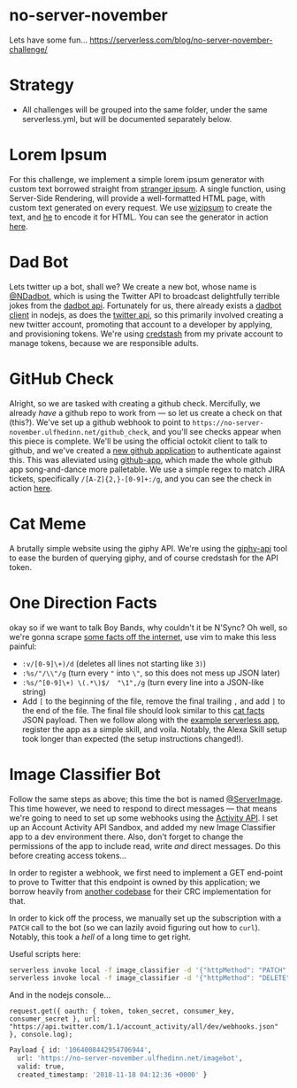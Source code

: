 # no-server-november
Lets have some fun... https://serverless.com/blog/no-server-november-challenge/

# Strategy

* All challenges will be grouped into the same folder, under the same serverless.yml, but will be
  documented separately below.

# Lorem Ipsum

For this challenge, we implement a simple lorem ipsum generator with custom text borrowed straight
from [stranger ipsum].  A single function, using Server-Side Rendering, will provide a
well-formatted HTML page, with custom text generated on every request.  We use [wizipsum] to create
the text, and [he] to encode it for HTML.  You can see the generator in action
[here](https://no-server-november.ulfhedinn.net/lorem_ipsum).

[stranger ipsum]: https://github.com/robertcoopercode/stranger-ipsum/blob/master/src/generator.js
[wizipsum]: https://github.com/wizbii/wizipsum
[he]: https://github.com/mathiasbynens/he

# Dad Bot

Lets twitter up a bot, shall we?  We create a new bot, whose name is [@NDadbot], which is using the
Twitter API to broadcast delightfully terrible jokes from the [dadbot api].  Fortunately for us,
there already exists a [dadbot client] in nodejs, as does the [twitter api], so this primarily
involved creating a new twitter account, promoting that account to a developer by applying, and
provisioning tokens.  We're using [credstash] from my private account to manage tokens, because we
are responsible adults.

[@NDadbot]: https://twitter.com/NDadbot
[credstash]: https://github.com/fugue/credstash
[dadbot api]: https://icanhazdadjoke.com/api
[dadbot client]: https://github.com/jmptr/node-icanhazdadjoke-client
[twitter api]: https://github.com/desmondmorris/node-twitter

# GitHub Check

Alright, so we are tasked with creating a github check.  Mercifully, we already *have* a github repo
to work from — so let us create a check on that (this?).  We've set up a github webhook to point to
`https://no-server-november.ulfhedinn.net/github_check`, and you'll see checks appear when this
piece is complete.  We'll be using the official octokit client to talk to github, and we've created
a [new github application](https://github.com/settings/applications/932381) to authenticate against
this.  This was alleviated using [github-app], which made the whole github app song-and-dance more
palletable.  We use a simple regex to match JIRA tickets, specifically `/[A-Z]{2,}-[0-9]+:/g`, and
you can see the check in action [here](https://github.com/jontg/no-server-november/pull/1).

[official octokit]: https://github.com/octokit/rest.js
[github-app]: https://github.com/probot/github-app

# Cat Meme

A brutally simple website using the giphy API.  We're using the [giphy-api] tool to ease the burden
of querying giphy, and of course credstash for the API token.

[giphy-api]: https://github.com/austinkelleher/giphy-api

# One Direction Facts

okay so if we want to talk Boy Bands, why couldn't it be N'Sync?  Oh well, so we're gonna scrape
[some facts off the internet], use vim to make this less painful:
* `:v/[0-9]\+)/d` (deletes all lines not starting like `3)`)
* `:%s/"/\\"/g` (turn every `"` into `\"`, so this does not mess up JSON later)
* `:%s/^[0-9]\+) \(.*\)$/  "\1",/g` (turn every line into a JSON-like string)
* Add `[` to the beginning of the file, remove the final trailing `,` and add `]` to the end of the
  file.
The final file should look similar to this [cat facts] JSON payload.  Then we follow along with the
[example serverless app], register the app as a simple skill, and voila.  Notably, the Alexa Skill
setup took longer than expected (the setup instructions changed!).

[some facts off the internet]: https://planetradio.co.uk/hits-radio/entertainment/music/101-one-direction-facts/
[cat facts]: https://gist.github.com/tonkku107/c079131c11a8f761a136a4ed305a0d9d
[example serverless app]: https://github.com/serverless/examples/blob/master/aws-node-alexa-skill/

# Image Classifier Bot

Follow the same steps as above; this time the bot is named [@ServerImage].  This time however, we
need to respond to direct messages — that means we're going to need to set up some webhooks using
the [Activity API].  I set up an Account Activity API Sandbox, and added my new Image Classifier app
to a dev environment there.  Also, don't forget to change the permissions of the app to include
read, write *and* direct messages.  Do this before creating access tokens...

In order to register a webhook, we first need to implement a GET end-point to prove to Twitter that
this endpoint is owned by this application; we borrow heavily from [another codebase] for their CRC
implementation for that.

In order to kick off the process, we manually set up the subscription with a `PATCH` call to the bot
(so we can lazily avoid figuring out how to `curl`).  Notably, this took a *hell* of a long time to
get right.

Useful scripts here:
```bash
serverless invoke local -f image_classifier -d '{"httpMethod": "PATCH", "body": "{\"appId\": \"<APP_ID>\"}"}'
serverless invoke local -f image_classifier -d '{"httpMethod": "DELETE", "body": "{\"appId\": \"<APP_ID>\", \"id\": \"<ID>\"}"}'
```

And in the nodejs console...
```nodejs
request.get({ oauth: { token, token_secret, consumer_key, consumer_secret }, url: "https://api.twitter.com/1.1/account_activity/all/dev/webhooks.json" }, console.log);
```

[@ServerImage]: https://twitter.com/ServerImage
[Activity API]: https://developer.twitter.com/en/docs/accounts-and-users/subscribe-account-activity/guides/getting-started-with-webhooks
[another codebase]: https://itnext.io/serverless-twitter-bot-with-google-cloud-35d370676f7

```bash
Payload { id: '1064008442954706944',
  url: 'https://no-server-november.ulfhedinn.net/imagebot',
  valid: true,
  created_timestamp: '2018-11-18 04:12:36 +0000' }
```
